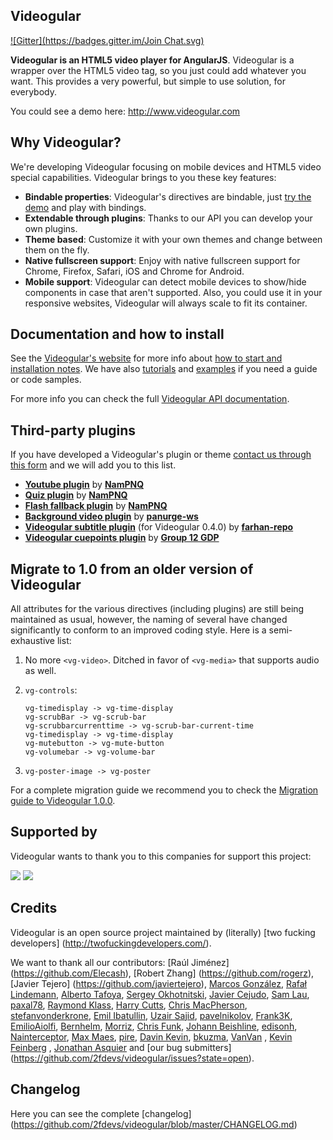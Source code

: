 ## Videogular
[![Gitter](https://badges.gitter.im/Join Chat.svg)](https://gitter.im/2fdevs/videogular?utm_source=badge&utm_medium=badge&utm_campaign=pr-badge&utm_content=badge)

**Videogular is an HTML5 video player for AngularJS**. Videogular is a wrapper over the HTML5 video tag, so you just could add whatever you want. This provides a very powerful, but simple to use solution, for everybody.

You could see a demo here: http://www.videogular.com

## Why Videogular?

We're developing Videogular focusing on mobile devices and HTML5 video special capabilities. Videogular brings to you these key features:

* **Bindable properties**: Videogular's directives are bindable, just [try the demo](http://www.videogular.com) and play with bindings.
* **Extendable through plugins**: Thanks to our API you can develop your own plugins.
* **Theme based**: Customize it with your own themes and change between them on the fly.
* **Native fullscreen support**: Enjoy with native fullscreen support for Chrome, Firefox, Safari, iOS and Chrome for Android.
* **Mobile support**: Videogular can detect mobile devices to show/hide components in case that aren't supported. Also, you could use it in your responsive websites, Videogular will always scale to fit its container.

## Documentation and how to install

See the [Videogular's website](http://www.videogular.com) for more info about [how to start and installation notes](http://www.videogular.com/tutorials/how-to-start/). We have also [tutorials](http://www.videogular.com/tutorials/) and [examples](http://www.videogular.com/examples/) if you need a guide or code samples.

For more info you can check the full [Videogular API documentation](http://www.videogular.com/docs/).



## Third-party plugins

If you have developed a Videogular's plugin or theme [contact us through this form](http://www.videogular.com/contact/) and we will add you to this list.

* [**Youtube plugin**](https://github.com/NamPNQ/bower-videogular-youtube) by **[NamPNQ](https://github.com/NamPNQ)**
* [**Quiz plugin**](https://github.com/NamPNQ/bower-videogular-quiz) by **[NamPNQ](https://github.com/NamPNQ)**
* [**Flash fallback plugin**](https://github.com/NamPNQ/bower-videogular-flash) by **[NamPNQ](https://github.com/NamPNQ)**
* [**Background video plugin**](https://gist.github.com/panurge-ws/525caef640784a487aa2) by **[panurge-ws](https://github.com/panurge-ws)**
* [**Videogular subtitle plugin**](https://github.com/farhan-repo/videogular-subtitle-plugin) (for Videogular 0.4.0) by **[farhan-repo](https://github.com/farhan-repo)**
* [**Videogular cuepoints plugin**](https://github.com/soton-ecs-2014-gdp-12/videogular-cuepoints) by **[Group 12 GDP](https://github.com/soton-ecs-2014-gdp-12)**

## Migrate to 1.0 from an older version of Videogular

All attributes for the various directives (including plugins) are still being maintained as usual, however, the naming of several have changed significantly to conform to an improved coding style. Here is a semi-exhaustive list:

1. No more `<vg-video>`.  Ditched in favor of `<vg-media>` that supports audio as well.
2. `vg-controls`:

    ```
    vg-timedisplay -> vg-time-display
    vg-scrubBar -> vg-scrub-bar
    vg-scrubbarcurrenttime -> vg-scrub-bar-current-time
    vg-timedisplay -> vg-time-display
    vg-mutebutton -> vg-mute-button
    vg-volumebar -> vg-volume-bar
    ```
    
3. `vg-poster-image -> vg-poster`

For a complete migration guide we recommend you to check the [Migration guide to Videogular 1.0.0](http://www.videogular.com/tutorials/migration-guide-to-videogular-1-0-0/).

## Supported by

Videogular wants to thank you to this companies for support this project:

[![](http://www.videogular.com/wp-content/uploads/2015/03/BrowserStackLogo.png)](http://www.browserstack.com)
[![](http://www.videogular.com/wp-content/uploads/2015/03/logo-q.png)](http://q-interactiva.com)

## Credits

Videogular is an open source project maintained by (literally) [two fucking developers] (http://twofuckingdevelopers.com/).

We want to thank all our contributors: [Raúl Jiménez] (https://github.com/Elecash), [Robert Zhang] (https://github.com/rogerz), [Javier Tejero] (https://github.com/javiertejero), [Marcos González](https://github.com/qmarcos), [Rafał Lindemann](https://github.com/panrafal), [Alberto Tafoya](https://github.com/withattribution), [Sergey Okhotnitski](https://github.com/5erg), [Javier Cejudo](https://github.com/javiercejudo), [Sam Lau](https://github.com/schmooie), [paxal78](https://github.com/paxal78), [Raymond Klass](https://github.com/RaymondKlass), [Harry Cutts](https://github.com/Fodaro), [Chris MacPherson](https://github.com/chrismacp), [stefanvonderkrone](https://github.com/stefanvonderkrone), [Emil Ibatullin](https://github.com/cawabunga), [Uzair Sajid](https://github.com/UzEE), [pavelnikolov](https://github.com/pavelnikolov), [Frank3K](https://github.com/Frank3K), [EmilioAiolfi](https://github.com/EmilioAiolfi), [Bernhelm](https://github.com/Bernhelm), [Morriz](https://github.com/Morriz), [Chris Funk](https://github.com/a727891), [Johann Beishline](https://github.com/techmodo), [edisonh](https://github.com/edisonh), [Nainterceptor](https://github.com/Nainterceptor), [Max Maes](https://github.com/maxmaes), [pire](https://github.com/pire), [Davin Kevin](https://github.com/davinkevin), [bkuzma](https://github.com/bkuzma), [VanVan](https://github.com/VanVan) , [Kevin Feinberg](https://github.com/kfeinUI) , [Jonathan Asquier](https://github.com/jonathanasquier) and [our bug submitters] (https://github.com/2fdevs/videogular/issues?state=open).

## Changelog
Here you can see the complete [changelog] (https://github.com/2fdevs/videogular/blob/master/CHANGELOG.md)
